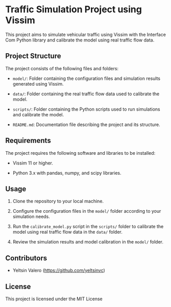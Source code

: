# Traffic Simulation Project using Vissim

This project aims to simulate vehicular traffic using Vissim with the Interface Com Python library and calibrate the model using real traffic flow data.

## Project Structure

The project consists of the following files and folders:

- `model/`: Folder containing the configuration files and simulation results generated using Vissim.

- `data/`: Folder containing the real traffic flow data used to calibrate the model.

- `scripts/`: Folder containing the Python scripts used to run simulations and calibrate the model.

- `README.md`: Documentation file describing the project and its structure.

## Requirements

The project requires the following software and libraries to be installed:

- Vissim 11 or higher.

- Python 3.x with pandas, numpy, and scipy libraries.

## Usage

1. Clone the repository to your local machine.

2. Configure the configuration files in the `model/` folder according to your simulation needs.

3. Run the `calibrate_model.py` script in the `scripts/` folder to calibrate the model using real traffic flow data in the `data/` folder.

4. Review the simulation results and model calibration in the `model/` folder.

## Contributors

- Yeltsin Valero (https://github.com/yeltsinvc)


## License

This project is licensed under the MIT License 
